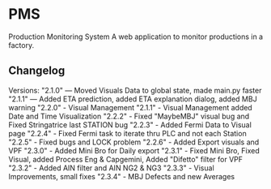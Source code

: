# PMS

Production Monitoring System
A web application to monitor productions in a factory.

## Changelog
Versions:
"2.1.0" — Moved Visuals Data to global state, made main.py faster
"2.1.1" — Added ETA prediction, added ETA explanation dialog, added MBJ warning
"2.2.0" - Visual Management
"2.1.1" - Visual Management added Date and Time Visualization
"2.2.2" - Fixed "MaybeMBJ" visual bug and Fixed Stringatrice last STATION bug
"2.2.3" - Added Fermi Data to Visual page
"2.2.4" - Fixed Fermi task to iterate thru PLC and not each Station
"2.2.5" - Fixed bugs and LOCK problem
"2.2.6" - Added Export visuals and VPF
"2.3.0" - Added Mini Bro for Daily export
"2.3.1" - Fixed Mini Bro, Fixed Visual, added Process Eng & Capgemini, Added "Difetto" filter for VPF
"2.3.2" - Added AIN filter and AIN NG2 & NG3
"2.3.3" - Visual Improvements, small fixes
"2.3.4" - MBJ Defects and new Averages